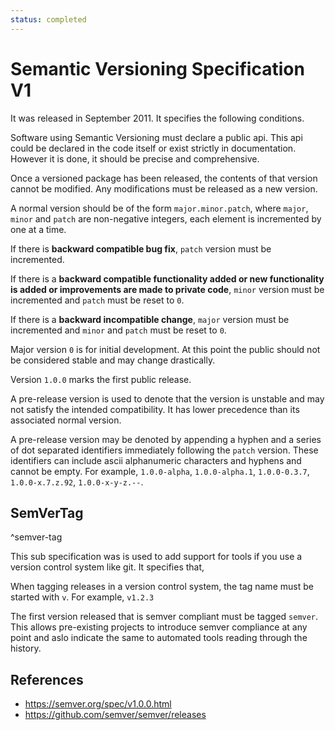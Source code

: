 ```yaml
---
status: completed
---
```


# Semantic Versioning Specification V1

It was released in September 2011. It specifies the following conditions.

Software using Semantic Versioning must declare a public api. This api could be declared in the code itself or exist strictly in documentation. However it is done, it should be precise and comprehensive.

Once a versioned package has been released, the contents of that version cannot be modified. Any modifications must be released as a new version.

A normal version should be of the form `major.minor.patch`, where `major`, `minor` and `patch` are non-negative integers, each element is incremented by one at a time.

If there is **backward compatible bug fix**, `patch` version must be incremented.

If there is a **backward compatible functionality added or new functionality is added or improvements are made to private code**, `minor` version must be incremented and `patch` must be reset to `0`.

If there is a **backward incompatible change**, `major` version must be incremented and `minor` and `patch` must be reset to `0`.

Major version `0` is for initial development. At this point the public should not be considered stable and may change drastically.

Version `1.0.0` marks the first public release.

A pre-release version is used to denote that the version is unstable and may not satisfy the intended compatibility. It has lower precedence than its associated normal version.

A pre-release version may be denoted by appending a hyphen and a series of dot separated identifiers immediately following the `patch` version. These identifiers can include ascii alphanumeric characters and hyphens and cannot be empty. For example, `1.0.0-alpha`, `1.0.0-alpha.1`, `1.0.0-0.3.7`, `1.0.0-x.7.z.92`, `1.0.0-x-y-z.--`.

## SemVerTag
^semver-tag

This sub specification was is used to add support for tools if you use a version control system like git. It specifies that,

When tagging releases in a version control system, the tag name must be started with `v`. For example, `v1.2.3`

The first version released that is semver compliant must be tagged `semver`. This allows pre-existing projects to introduce semver compliance at any point and aslo indicate the same to automated tools reading through the history.

## References

- https://semver.org/spec/v1.0.0.html
- https://github.com/semver/semver/releases
